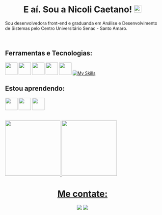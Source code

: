 <h1 align="center">
E aí. Sou a Nicoli Caetano!
<img src="https://raw.githubusercontent.com/gist/arunprakashpj/48aa20057048b46c6f9ba9d114a8b76f/raw/69a9d496f651091a509ea8d9913c4aef5c419afb/Hi.gif" width="24" height="24"/>
</h1>

<p>Sou desenvolvedora front-end e graduanda em Análise e Desenvolvimento de Sistemas pelo Centro Universitário Senac - Santo Amaro.</p>

<br>
<h2>Ferramentas e Tecnologias:</h2>

<img src="https://cdn.jsdelivr.net/gh/devicons/devicon@latest/icons/javascript/javascript-original.svg"  width="40" height="40" /> <img src="https://cdn.jsdelivr.net/gh/devicons/devicon@latest/icons/java/java-original.svg"  width="40" height="40"/> <img src="https://cdn.jsdelivr.net/gh/devicons/devicon@latest/icons/mysql/mysql-original.svg"  width="40" height="40"/> <img src="https://cdn.jsdelivr.net/gh/devicons/devicon@latest/icons/git/git-original.svg"  width="40" height="40"/> <img src="https://cdn.jsdelivr.net/gh/devicons/devicon@latest/icons/figma/figma-original.svg"  width="40" height="40"/>
[![My Skills](https://skillicons.dev/icons?i=js,html,css,angular,linux,eclipse,figma,git,github,idea,java,mysql,nodejs,react,ts,vscode)](https://skillicons.dev)
          

<h2>Estou aprendendo: </h2>

<img src="https://cdn.jsdelivr.net/gh/devicons/devicon@latest/icons/javascript/javascript-original.svg"  width="40" height="40"/> <img src="https://cdn.jsdelivr.net/gh/devicons/devicon@latest/icons/java/java-original.svg"  width="40" height="40"/> <img src="https://cdn.jsdelivr.net/gh/devicons/devicon@latest/icons/mysql/mysql-original.svg"  width="40" height="40"/>

<br>

<div>
<a href="https://github.com/nicolictn">
<img loading="lazy" height="180em" src="https://github-readme-stats.vercel.app/api/top-langs/?username=nicolictn&layout=compact&langs_count=7&theme=dracula"/>
<img loading="lazy" height="180em" src="https://github-readme-stats.vercel.app/api?username=nicolictn&show_icons=true&theme=dracula&include_all_commits=true&count_private=true"/>
</div>

<h1 align="center">Me contate:</h1>
                                          
<div align="center">
  <a href = "mailto:nicolictn@gmail.com"><img loading="lazy" src="https://img.shields.io/badge/Gmail-D14836?style=for-the-badge&logo=gmail&logoColor=white" target="_blank"></a>
  <a href="https://linkedin.com/in/nicolicaetano" target="_blank"><img src="https://img.shields.io/badge/-LinkedIn-%230077B5?style=for-the-badge&logo=linkedin&logoColor=white" target="_blank"></a>
</div>  
